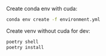 Create conda env with cuda:

```bash
conda env create -f environment.yml
```

Create venv without cuda for dev:

```bash 
poetry shell
poetry install
```
